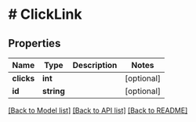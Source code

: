 # # ClickLink

## Properties

Name | Type | Description | Notes
------------ | ------------- | ------------- | -------------
**clicks** | **int** |  | [optional]
**id** | **string** |  | [optional]

[[Back to Model list]](../../README.md#models) [[Back to API list]](../../README.md#endpoints) [[Back to README]](../../README.md)
